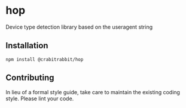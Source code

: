 hop
=========

Device type detection library based on the useragent string 

## Installation

`npm install @crabitrabbit/hop`

## Contributing

In lieu of a formal style guide, take care to maintain the existing coding style. Please lint your code.